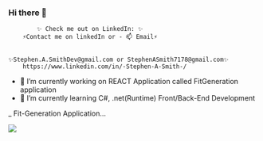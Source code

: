 ### Hi there 👋


            ✨ Check me out on LinkedIn: ✨
   	    ⚡Contact me on linkedIn or - 📫 Email⚡
		

	✨Stephen.A.SmithDev@gmail.com or StephenASmith7178@gmail.com✨
		https://www.linkedin.com/in/-Stephen-A-Smith-/

- 🔭 I’m currently working on REACT Application called FitGeneration application
- 🌱 I’m currently learning C#, .net(Runtime) Front/Back-End Development

_  Fit-Generation Application...

![](https://github.com/SAS7178/project-gifs/blob/main/public/Fit-Gen%20Gif.gif?raw=true)
